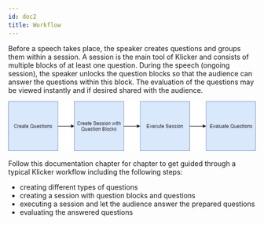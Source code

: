 ```yaml
---
id: doc2
title: Workflow
---
```


Before a speech takes place, the speaker creates questions and groups them within a session.
A session is the main tool of Klicker and consists of multiple blocks of at least one
question. During the speech (ongoing session), the speaker unlocks the question blocks so
that the audience can answer the questions within this block. The evaluation of the
questions may be viewed instantly and if desired shared with the audience.

![Workflow](assets/workflow.png)

Follow this documentation chapter for chapter to get guided through a typical Klicker workflow including the following steps:

- creating different types of questions
- creating a session with question blocks and questions
- executing a session and let the audience answer the prepared questions
- evaluating the answered questions
